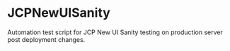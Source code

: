 # JCPNewUISanity
Automation test script for JCP New UI Sanity testing on production server post deployment changes.

